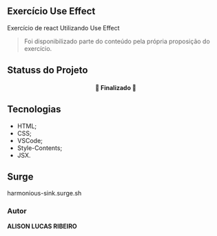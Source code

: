 ## Exercício Use Effect

Exercício de react Utilizando Use Effect

> Foi disponibilizado parte do conteúdo pela própria proposição do exercício.


## Statuss do Projeto
<h4 align="center"> 
	🚧  Finalizado  🚧
</h4>

## Tecnologias

- HTML;
- CSS;
- VSCode;
- Style-Contents;
- JSX.

## Surge
harmonious-sink.surge.sh

### Autor

**ALISON LUCAS RIBEIRO**